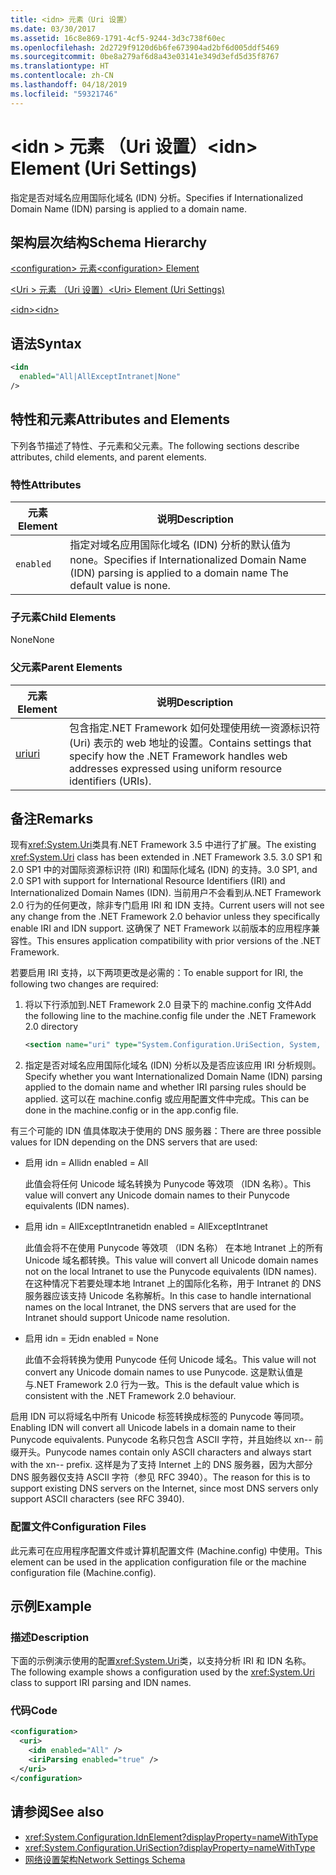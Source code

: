 ```yaml
---
title: <idn> 元素（Uri 设置）
ms.date: 03/30/2017
ms.assetid: 16c8e869-1791-4cf5-9244-3d3c738f60ec
ms.openlocfilehash: 2d2729f9120d6b6fe673904ad2bf6d005ddf5469
ms.sourcegitcommit: 0be8a279af6d8a43e03141e349d3efd5d35f8767
ms.translationtype: HT
ms.contentlocale: zh-CN
ms.lasthandoff: 04/18/2019
ms.locfileid: "59321746"
---
```

# <a name="idn-element-uri-settings"></a><span data-ttu-id="c00aa-102">\<idn > 元素 （Uri 设置）</span><span class="sxs-lookup"><span data-stu-id="c00aa-102">\<idn> Element (Uri Settings)</span></span>
<span data-ttu-id="c00aa-103">指定是否对域名应用国际化域名 (IDN) 分析。</span><span class="sxs-lookup"><span data-stu-id="c00aa-103">Specifies if Internationalized Domain Name (IDN) parsing is applied to a domain name.</span></span>  
  
## <a name="schema-hierarchy"></a><span data-ttu-id="c00aa-104">架构层次结构</span><span class="sxs-lookup"><span data-stu-id="c00aa-104">Schema Hierarchy</span></span>  
 [<span data-ttu-id="c00aa-105">\<configuration> 元素</span><span class="sxs-lookup"><span data-stu-id="c00aa-105">\<configuration> Element</span></span>](../../../../../docs/framework/configure-apps/file-schema/configuration-element.md)  
  
 [<span data-ttu-id="c00aa-106">\<Uri > 元素 （Uri 设置）</span><span class="sxs-lookup"><span data-stu-id="c00aa-106">\<Uri> Element (Uri Settings)</span></span>](../../../../../docs/framework/configure-apps/file-schema/network/uri-element-uri-settings.md)  
  
 [<span data-ttu-id="c00aa-107">\<idn></span><span class="sxs-lookup"><span data-stu-id="c00aa-107">\<idn></span></span>](../../../../../docs/framework/configure-apps/file-schema/network/idn-element-uri-settings.md)  
  
## <a name="syntax"></a><span data-ttu-id="c00aa-108">语法</span><span class="sxs-lookup"><span data-stu-id="c00aa-108">Syntax</span></span>  
  
```xml  
<idn  
  enabled="All|AllExceptIntranet|None"  
/>  
```  
  
## <a name="attributes-and-elements"></a><span data-ttu-id="c00aa-109">特性和元素</span><span class="sxs-lookup"><span data-stu-id="c00aa-109">Attributes and Elements</span></span>  
 <span data-ttu-id="c00aa-110">下列各节描述了特性、子元素和父元素。</span><span class="sxs-lookup"><span data-stu-id="c00aa-110">The following sections describe attributes, child elements, and parent elements.</span></span>  
  
### <a name="attributes"></a><span data-ttu-id="c00aa-111">特性</span><span class="sxs-lookup"><span data-stu-id="c00aa-111">Attributes</span></span>  
  
|<span data-ttu-id="c00aa-112">**元素**</span><span class="sxs-lookup"><span data-stu-id="c00aa-112">**Element**</span></span>|<span data-ttu-id="c00aa-113">**说明**</span><span class="sxs-lookup"><span data-stu-id="c00aa-113">**Description**</span></span>|  
|-----------------|---------------------|  
|`enabled`|<span data-ttu-id="c00aa-114">指定对域名应用国际化域名 (IDN) 分析的默认值为 none。</span><span class="sxs-lookup"><span data-stu-id="c00aa-114">Specifies if Internationalized Domain Name (IDN) parsing is applied to a domain name The default value is none.</span></span>|  
  
### <a name="child-elements"></a><span data-ttu-id="c00aa-115">子元素</span><span class="sxs-lookup"><span data-stu-id="c00aa-115">Child Elements</span></span>  
 <span data-ttu-id="c00aa-116">None</span><span class="sxs-lookup"><span data-stu-id="c00aa-116">None</span></span>  
  
### <a name="parent-elements"></a><span data-ttu-id="c00aa-117">父元素</span><span class="sxs-lookup"><span data-stu-id="c00aa-117">Parent Elements</span></span>  
  
|<span data-ttu-id="c00aa-118">**元素**</span><span class="sxs-lookup"><span data-stu-id="c00aa-118">**Element**</span></span>|<span data-ttu-id="c00aa-119">**说明**</span><span class="sxs-lookup"><span data-stu-id="c00aa-119">**Description**</span></span>|  
|-----------------|---------------------|  
|[<span data-ttu-id="c00aa-120">uri</span><span class="sxs-lookup"><span data-stu-id="c00aa-120">uri</span></span>](../../../../../docs/framework/configure-apps/file-schema/network/uri-element-uri-settings.md)|<span data-ttu-id="c00aa-121">包含指定.NET Framework 如何处理使用统一资源标识符 (Uri) 表示的 web 地址的设置。</span><span class="sxs-lookup"><span data-stu-id="c00aa-121">Contains settings that specify how the .NET Framework handles web addresses expressed using uniform resource identifiers (URIs).</span></span>|  
  
## <a name="remarks"></a><span data-ttu-id="c00aa-122">备注</span><span class="sxs-lookup"><span data-stu-id="c00aa-122">Remarks</span></span>  
 <span data-ttu-id="c00aa-123">现有<xref:System.Uri>类具有.NET Framework 3.5 中进行了扩展。</span><span class="sxs-lookup"><span data-stu-id="c00aa-123">The existing <xref:System.Uri> class has been extended in .NET Framework 3.5.</span></span> <span data-ttu-id="c00aa-124">3.0 SP1 和 2.0 SP1 中的对国际资源标识符 (IRI) 和国际化域名 (IDN) 的支持。</span><span class="sxs-lookup"><span data-stu-id="c00aa-124">3.0 SP1, and 2.0 SP1 with support for International Resource Identifiers (IRI) and Internationalized Domain Names (IDN).</span></span> <span data-ttu-id="c00aa-125">当前用户不会看到从.NET Framework 2.0 行为的任何更改，除非专门启用 IRI 和 IDN 支持。</span><span class="sxs-lookup"><span data-stu-id="c00aa-125">Current users will not see any change from the .NET Framework 2.0 behavior unless they specifically enable IRI and IDN support.</span></span> <span data-ttu-id="c00aa-126">这确保了 NET Framework 以前版本的应用程序兼容性。</span><span class="sxs-lookup"><span data-stu-id="c00aa-126">This ensures application compatibility with prior versions of the .NET Framework.</span></span>  
  
 <span data-ttu-id="c00aa-127">若要启用 IRI 支持，以下两项更改是必需的：</span><span class="sxs-lookup"><span data-stu-id="c00aa-127">To enable support for IRI, the following two changes are required:</span></span>  
  
1. <span data-ttu-id="c00aa-128">将以下行添加到.NET Framework 2.0 目录下的 machine.config 文件</span><span class="sxs-lookup"><span data-stu-id="c00aa-128">Add the following line to the machine.config file under the .NET Framework 2.0 directory</span></span>  
  
    ```xml  
    <section name="uri" type="System.Configuration.UriSection, System, Version=2.0.0.0, Culture=neutral, PublicKeyToken=b77a5c561934e089" />  
    ```  
  
2. <span data-ttu-id="c00aa-129">指定是否对域名应用国际化域名 (IDN) 分析以及是否应该应用 IRI 分析规则。</span><span class="sxs-lookup"><span data-stu-id="c00aa-129">Specify whether you want Internationalized Domain Name (IDN) parsing applied to the domain name and whether IRI parsing rules should be applied.</span></span> <span data-ttu-id="c00aa-130">这可以在 machine.config 或应用配置文件中完成。</span><span class="sxs-lookup"><span data-stu-id="c00aa-130">This can be done in the machine.config or in the app.config file.</span></span>  
  
 <span data-ttu-id="c00aa-131">有三个可能的 IDN 值具体取决于使用的 DNS 服务器：</span><span class="sxs-lookup"><span data-stu-id="c00aa-131">There are three possible values for IDN depending on the DNS servers that are used:</span></span>  
  
-   <span data-ttu-id="c00aa-132">启用 idn = All</span><span class="sxs-lookup"><span data-stu-id="c00aa-132">idn enabled = All</span></span>  
  
     <span data-ttu-id="c00aa-133">此值会将任何 Unicode 域名转换为 Punycode 等效项 （IDN 名称）。</span><span class="sxs-lookup"><span data-stu-id="c00aa-133">This value will convert any Unicode domain names to their Punycode equivalents (IDN names).</span></span>  
  
-   <span data-ttu-id="c00aa-134">启用 idn = AllExceptIntranet</span><span class="sxs-lookup"><span data-stu-id="c00aa-134">idn enabled = AllExceptIntranet</span></span>  
  
     <span data-ttu-id="c00aa-135">此值会将不在使用 Punycode 等效项 （IDN 名称） 在本地 Intranet 上的所有 Unicode 域名都转换。</span><span class="sxs-lookup"><span data-stu-id="c00aa-135">This value will convert all Unicode domain names not on the local Intranet to use the Punycode equivalents (IDN names).</span></span> <span data-ttu-id="c00aa-136">在这种情况下若要处理本地 Intranet 上的国际化名称，用于 Intranet 的 DNS 服务器应该支持 Unicode 名称解析。</span><span class="sxs-lookup"><span data-stu-id="c00aa-136">In this case to handle international names on the local Intranet, the DNS servers that are used for the Intranet should support Unicode name resolution.</span></span>  
  
-   <span data-ttu-id="c00aa-137">启用 idn = 无</span><span class="sxs-lookup"><span data-stu-id="c00aa-137">idn enabled = None</span></span>  
  
     <span data-ttu-id="c00aa-138">此值不会将转换为使用 Punycode 任何 Unicode 域名。</span><span class="sxs-lookup"><span data-stu-id="c00aa-138">This value will not convert any Unicode domain names to use Punycode.</span></span> <span data-ttu-id="c00aa-139">这是默认值是与.NET Framework 2.0 行为一致。</span><span class="sxs-lookup"><span data-stu-id="c00aa-139">This is the default value which is consistent with the .NET Framework 2.0 behaviour.</span></span>  
  
 <span data-ttu-id="c00aa-140">启用 IDN 可以将域名中所有 Unicode 标签转换成标签的 Punycode 等同项。</span><span class="sxs-lookup"><span data-stu-id="c00aa-140">Enabling IDN will convert all Unicode labels in a domain name to their Punycode equivalents.</span></span> <span data-ttu-id="c00aa-141">Punycode 名称只包含 ASCII 字符，并且始终以 xn-- 前缀开头。</span><span class="sxs-lookup"><span data-stu-id="c00aa-141">Punycode names contain only ASCII characters and always start with the xn-- prefix.</span></span> <span data-ttu-id="c00aa-142">这样是为了支持 Internet 上的 DNS 服务器，因为大部分 DNS 服务器仅支持 ASCII 字符（参见 RFC 3940）。</span><span class="sxs-lookup"><span data-stu-id="c00aa-142">The reason for this is to support existing DNS servers on the Internet, since most DNS servers only support ASCII characters (see RFC 3940).</span></span>  
  
### <a name="configuration-files"></a><span data-ttu-id="c00aa-143">配置文件</span><span class="sxs-lookup"><span data-stu-id="c00aa-143">Configuration Files</span></span>  
 <span data-ttu-id="c00aa-144">此元素可在应用程序配置文件或计算机配置文件 (Machine.config) 中使用。</span><span class="sxs-lookup"><span data-stu-id="c00aa-144">This element can be used in the application configuration file or the machine configuration file (Machine.config).</span></span>  
  
## <a name="example"></a><span data-ttu-id="c00aa-145">示例</span><span class="sxs-lookup"><span data-stu-id="c00aa-145">Example</span></span>  
  
### <a name="description"></a><span data-ttu-id="c00aa-146">描述</span><span class="sxs-lookup"><span data-stu-id="c00aa-146">Description</span></span>  
 <span data-ttu-id="c00aa-147">下面的示例演示使用的配置<xref:System.Uri>类，以支持分析 IRI 和 IDN 名称。</span><span class="sxs-lookup"><span data-stu-id="c00aa-147">The following example shows a configuration used by the <xref:System.Uri> class to support IRI parsing and IDN names.</span></span>  
  
### <a name="code"></a><span data-ttu-id="c00aa-148">代码</span><span class="sxs-lookup"><span data-stu-id="c00aa-148">Code</span></span>  
  
```xml  
<configuration>  
  <uri>  
    <idn enabled="All" />  
    <iriParsing enabled="true" />  
  </uri>  
</configuration>  
```  
  
## <a name="see-also"></a><span data-ttu-id="c00aa-149">请参阅</span><span class="sxs-lookup"><span data-stu-id="c00aa-149">See also</span></span>

- <xref:System.Configuration.IdnElement?displayProperty=nameWithType>
- <xref:System.Configuration.UriSection?displayProperty=nameWithType>
- [<span data-ttu-id="c00aa-150">网络设置架构</span><span class="sxs-lookup"><span data-stu-id="c00aa-150">Network Settings Schema</span></span>](../../../../../docs/framework/configure-apps/file-schema/network/index.md)
